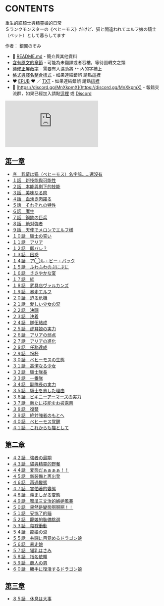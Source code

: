 # CONTENTS

重生的貓騎士與精靈娘的日常  
Ｓランクモンスターの《ベヒーモス》だけど、猫と間違われてエルフ娘の騎士（ペット）として暮らしてます  

作者： 銀翼のぞみ  



- :closed_book: [README.md](README.md) - 簡介與其他資料
- [含有原文的章節](ja.md) - 可能為未翻譯或者吞樓，等待圖轉文之類
- [待修正屏蔽字](%E5%BE%85%E4%BF%AE%E6%AD%A3%E5%B1%8F%E8%94%BD%E5%AD%97.md) - 需要有人協助將 `**` 內的字補上
- [格式與譯名整合樣式](https://github.com/bluelovers/node-novel/blob/master/lib/locales/%E9%87%8D%E7%94%9F%E7%9A%84%E8%B2%93%E9%A8%8E%E5%A3%AB%E8%88%87%E7%B2%BE%E9%9D%88%E5%A8%98%E7%9A%84%E6%97%A5%E5%B8%B8.ts) - 如果連結錯誤 請點[這裡](https://github.com/bluelovers/node-novel/blob/master/lib/locales/)
-  :heart: [EPUB](https://gitlab.com/demonovel/epub-txt/blob/master/syosetu/%E9%87%8D%E7%94%9F%E7%9A%84%E8%B2%93%E9%A8%8E%E5%A3%AB%E8%88%87%E7%B2%BE%E9%9D%88%E5%A8%98%E7%9A%84%E6%97%A5%E5%B8%B8.epub) :heart:  ／ [TXT](https://gitlab.com/demonovel/epub-txt/blob/master/syosetu/out/%E9%87%8D%E7%94%9F%E7%9A%84%E8%B2%93%E9%A8%8E%E5%A3%AB%E8%88%87%E7%B2%BE%E9%9D%88%E5%A8%98%E7%9A%84%E6%97%A5%E5%B8%B8.out.txt) - 如果連結錯誤 請點[這裡](https://gitlab.com/demonovel/epub-txt/blob/master/syosetu/)
- :mega: [https://discord.gg/MnXkpmX](https://discord.gg/MnXkpmX) - 報錯交流群，如果已經加入請點[這裡](https://discordapp.com/channels/467794087769014273/467794088285175809) 或 [Discord](https://discordapp.com/channels/@me)


![導航目錄](https://chart.apis.google.com/chart?cht=qr&chs=150x150&chl=https://gitlab.com/novel-group/txt-source/blob/master/syosetu_out/重生的貓騎士與精靈娘的日常/導航目錄.md "導航目錄")




## [第一章](00000_%E7%AC%AC%E4%B8%80%E7%AB%A0)

- [序　我輩は猫（ベヒーモス）名字嘛……還沒有](00000_%E7%AC%AC%E4%B8%80%E7%AB%A0/00000_%E5%BA%8F%E3%80%80%E6%88%91%E8%BC%A9%E3%81%AF%E7%8C%AB%EF%BC%88%E3%83%99%E3%83%92%E3%83%BC%E3%83%A2%E3%82%B9%EF%BC%89%E5%90%8D%E5%AD%97%E5%98%9B%E2%80%A6%E2%80%A6%E9%82%84%E6%B2%92%E6%9C%89.txt)
- [１話　新技能與可能性](00000_%E7%AC%AC%E4%B8%80%E7%AB%A0/00010_%EF%BC%91%E8%A9%B1%E3%80%80%E6%96%B0%E6%8A%80%E8%83%BD%E8%88%87%E5%8F%AF%E8%83%BD%E6%80%A7.txt)
- [２話　本能與剩下的技能](00000_%E7%AC%AC%E4%B8%80%E7%AB%A0/00020_%EF%BC%92%E8%A9%B1%E3%80%80%E6%9C%AC%E8%83%BD%E8%88%87%E5%89%A9%E4%B8%8B%E7%9A%84%E6%8A%80%E8%83%BD.txt)
- [３話　美味なる肉](00000_%E7%AC%AC%E4%B8%80%E7%AB%A0/00030_%EF%BC%93%E8%A9%B1%E3%80%80%E7%BE%8E%E5%91%B3%E3%81%AA%E3%82%8B%E8%82%89.txt)
- [４話　血湧き肉躍る](00000_%E7%AC%AC%E4%B8%80%E7%AB%A0/00040_%EF%BC%94%E8%A9%B1%E3%80%80%E8%A1%80%E6%B9%A7%E3%81%8D%E8%82%89%E8%BA%8D%E3%82%8B.txt)
- [５話　それぞれの特性](00000_%E7%AC%AC%E4%B8%80%E7%AB%A0/00050_%EF%BC%95%E8%A9%B1%E3%80%80%E3%81%9D%E3%82%8C%E3%81%9E%E3%82%8C%E3%81%AE%E7%89%B9%E6%80%A7.txt)
- [６話　魔牛](00000_%E7%AC%AC%E4%B8%80%E7%AB%A0/00060_%EF%BC%96%E8%A9%B1%E3%80%80%E9%AD%94%E7%89%9B.txt)
- [７話　鋼鉄の巨兵](00000_%E7%AC%AC%E4%B8%80%E7%AB%A0/00070_%EF%BC%97%E8%A9%B1%E3%80%80%E9%8B%BC%E9%89%84%E3%81%AE%E5%B7%A8%E5%85%B5.txt)
- [８話　絶対強者](00000_%E7%AC%AC%E4%B8%80%E7%AB%A0/00080_%EF%BC%98%E8%A9%B1%E3%80%80%E7%B5%B6%E5%AF%BE%E5%BC%B7%E8%80%85.txt)
- [９話　天使でメロンでエルフ様](00000_%E7%AC%AC%E4%B8%80%E7%AB%A0/00090_%EF%BC%99%E8%A9%B1%E3%80%80%E5%A4%A9%E4%BD%BF%E3%81%A7%E3%83%A1%E3%83%AD%E3%83%B3%E3%81%A7%E3%82%A8%E3%83%AB%E3%83%95%E6%A7%98.txt)
- [１０話　騎士の誓い](00000_%E7%AC%AC%E4%B8%80%E7%AB%A0/00100_%EF%BC%91%EF%BC%90%E8%A9%B1%E3%80%80%E9%A8%8E%E5%A3%AB%E3%81%AE%E8%AA%93%E3%81%84.txt)
- [１１話　アリア](00000_%E7%AC%AC%E4%B8%80%E7%AB%A0/00110_%EF%BC%91%EF%BC%91%E8%A9%B1%E3%80%80%E3%82%A2%E3%83%AA%E3%82%A2.txt)
- [１２話　即バレ？](00000_%E7%AC%AC%E4%B8%80%E7%AB%A0/00120_%EF%BC%91%EF%BC%92%E8%A9%B1%E3%80%80%E5%8D%B3%E3%83%90%E3%83%AC%EF%BC%9F.txt)
- [１３話　困惑](00000_%E7%AC%AC%E4%B8%80%E7%AB%A0/00130_%EF%BC%91%EF%BC%93%E8%A9%B1%E3%80%80%E5%9B%B0%E6%83%91.txt)
- [１４話　ア◯ル・ビー・バック](00000_%E7%AC%AC%E4%B8%80%E7%AB%A0/00140_%EF%BC%91%EF%BC%94%E8%A9%B1%E3%80%80%E3%82%A2%E2%97%AF%E3%83%AB%E3%83%BB%E3%83%93%E3%83%BC%E3%83%BB%E3%83%90%E3%83%83%E3%82%AF.txt)
- [１５話　ふわふわのぷにぷに](00000_%E7%AC%AC%E4%B8%80%E7%AB%A0/00150_%EF%BC%91%EF%BC%95%E8%A9%B1%E3%80%80%E3%81%B5%E3%82%8F%E3%81%B5%E3%82%8F%E3%81%AE%E3%81%B7%E3%81%AB%E3%81%B7%E3%81%AB.txt)
- [１６話　ささやかな宴](00000_%E7%AC%AC%E4%B8%80%E7%AB%A0/00160_%EF%BC%91%EF%BC%96%E8%A9%B1%E3%80%80%E3%81%95%E3%81%95%E3%82%84%E3%81%8B%E3%81%AA%E5%AE%B4.txt)
- [１７話　絆](00000_%E7%AC%AC%E4%B8%80%E7%AB%A0/00170_%EF%BC%91%EF%BC%97%E8%A9%B1%E3%80%80%E7%B5%86.txt)
- [１８話　武具店ヴァルカンズ](00000_%E7%AC%AC%E4%B8%80%E7%AB%A0/00180_%EF%BC%91%EF%BC%98%E8%A9%B1%E3%80%80%E6%AD%A6%E5%85%B7%E5%BA%97%E3%83%B4%E3%82%A1%E3%83%AB%E3%82%AB%E3%83%B3%E3%82%BA.txt)
- [１９話　暴走エルフ](00000_%E7%AC%AC%E4%B8%80%E7%AB%A0/00190_%EF%BC%91%EF%BC%99%E8%A9%B1%E3%80%80%E6%9A%B4%E8%B5%B0%E3%82%A8%E3%83%AB%E3%83%95.txt)
- [２０話　迫る危機](00000_%E7%AC%AC%E4%B8%80%E7%AB%A0/00200_%EF%BC%92%EF%BC%90%E8%A9%B1%E3%80%80%E8%BF%AB%E3%82%8B%E5%8D%B1%E6%A9%9F.txt)
- [２１話　愛しい少女の涙](00000_%E7%AC%AC%E4%B8%80%E7%AB%A0/00210_%EF%BC%92%EF%BC%91%E8%A9%B1%E3%80%80%E6%84%9B%E3%81%97%E3%81%84%E5%B0%91%E5%A5%B3%E3%81%AE%E6%B6%99.txt)
- [２２話　決闘](00000_%E7%AC%AC%E4%B8%80%E7%AB%A0/00220_%EF%BC%92%EF%BC%92%E8%A9%B1%E3%80%80%E6%B1%BA%E9%97%98.txt)
- [２３話　決着](00000_%E7%AC%AC%E4%B8%80%E7%AB%A0/00230_%EF%BC%92%EF%BC%93%E8%A9%B1%E3%80%80%E6%B1%BA%E7%9D%80.txt)
- [２４話　隊伍結成](00000_%E7%AC%AC%E4%B8%80%E7%AB%A0/00240_%EF%BC%92%EF%BC%94%E8%A9%B1%E3%80%80%E9%9A%8A%E4%BC%8D%E7%B5%90%E6%88%90.txt)
- [２５話　虎耳娘の実力](00000_%E7%AC%AC%E4%B8%80%E7%AB%A0/00250_%EF%BC%92%EF%BC%95%E8%A9%B1%E3%80%80%E8%99%8E%E8%80%B3%E5%A8%98%E3%81%AE%E5%AE%9F%E5%8A%9B.txt)
- [２６話　アリアの弱点](00000_%E7%AC%AC%E4%B8%80%E7%AB%A0/00260_%EF%BC%92%EF%BC%96%E8%A9%B1%E3%80%80%E3%82%A2%E3%83%AA%E3%82%A2%E3%81%AE%E5%BC%B1%E7%82%B9.txt)
- [２７話　アリアの進化](00000_%E7%AC%AC%E4%B8%80%E7%AB%A0/00270_%EF%BC%92%EF%BC%97%E8%A9%B1%E3%80%80%E3%82%A2%E3%83%AA%E3%82%A2%E3%81%AE%E9%80%B2%E5%8C%96.txt)
- [２８話　任務達成](00000_%E7%AC%AC%E4%B8%80%E7%AB%A0/00280_%EF%BC%92%EF%BC%98%E8%A9%B1%E3%80%80%E4%BB%BB%E5%8B%99%E9%81%94%E6%88%90.txt)
- [２９話　祝杯](00000_%E7%AC%AC%E4%B8%80%E7%AB%A0/00290_%EF%BC%92%EF%BC%99%E8%A9%B1%E3%80%80%E7%A5%9D%E6%9D%AF.txt)
- [３０話　ベヒーモスの生態](00000_%E7%AC%AC%E4%B8%80%E7%AB%A0/00300_%EF%BC%93%EF%BC%90%E8%A9%B1%E3%80%80%E3%83%99%E3%83%92%E3%83%BC%E3%83%A2%E3%82%B9%E3%81%AE%E7%94%9F%E6%85%8B.txt)
- [３１話　高潔なる少女](00000_%E7%AC%AC%E4%B8%80%E7%AB%A0/00310_%EF%BC%93%EF%BC%91%E8%A9%B1%E3%80%80%E9%AB%98%E6%BD%94%E3%81%AA%E3%82%8B%E5%B0%91%E5%A5%B3.txt)
- [３２話　騎士隊長](00000_%E7%AC%AC%E4%B8%80%E7%AB%A0/00320_%EF%BC%93%EF%BC%92%E8%A9%B1%E3%80%80%E9%A8%8E%E5%A3%AB%E9%9A%8A%E9%95%B7.txt)
- [３３話　一番隊](00000_%E7%AC%AC%E4%B8%80%E7%AB%A0/00330_%EF%BC%93%EF%BC%93%E8%A9%B1%E3%80%80%E4%B8%80%E7%95%AA%E9%9A%8A.txt)
- [３４話　副隊長の実力](00000_%E7%AC%AC%E4%B8%80%E7%AB%A0/00340_%EF%BC%93%EF%BC%94%E8%A9%B1%E3%80%80%E5%89%AF%E9%9A%8A%E9%95%B7%E3%81%AE%E5%AE%9F%E5%8A%9B.txt)
- [３５話　騎士を志した理由](00000_%E7%AC%AC%E4%B8%80%E7%AB%A0/00350_%EF%BC%93%EF%BC%95%E8%A9%B1%E3%80%80%E9%A8%8E%E5%A3%AB%E3%82%92%E5%BF%97%E3%81%97%E3%81%9F%E7%90%86%E7%94%B1.txt)
- [３６話　ビキニーアーマーズの実力](00000_%E7%AC%AC%E4%B8%80%E7%AB%A0/00360_%EF%BC%93%EF%BC%96%E8%A9%B1%E3%80%80%E3%83%93%E3%82%AD%E3%83%8B%E3%83%BC%E3%82%A2%E3%83%BC%E3%83%9E%E3%83%BC%E3%82%BA%E3%81%AE%E5%AE%9F%E5%8A%9B.txt)
- [３７話　新たに技能をお披露目](00000_%E7%AC%AC%E4%B8%80%E7%AB%A0/00370_%EF%BC%93%EF%BC%97%E8%A9%B1%E3%80%80%E6%96%B0%E3%81%9F%E3%81%AB%E6%8A%80%E8%83%BD%E3%82%92%E3%81%8A%E6%8A%AB%E9%9C%B2%E7%9B%AE.txt)
- [３８話　復讐](00000_%E7%AC%AC%E4%B8%80%E7%AB%A0/00380_%EF%BC%93%EF%BC%98%E8%A9%B1%E3%80%80%E5%BE%A9%E8%AE%90.txt)
- [３９話　絶対強者のもとへ](00000_%E7%AC%AC%E4%B8%80%E7%AB%A0/00390_%EF%BC%93%EF%BC%99%E8%A9%B1%E3%80%80%E7%B5%B6%E5%AF%BE%E5%BC%B7%E8%80%85%E3%81%AE%E3%82%82%E3%81%A8%E3%81%B8.txt)
- [４０話　ベヒーモス覚醒](00000_%E7%AC%AC%E4%B8%80%E7%AB%A0/00400_%EF%BC%94%EF%BC%90%E8%A9%B1%E3%80%80%E3%83%99%E3%83%92%E3%83%BC%E3%83%A2%E3%82%B9%E8%A6%9A%E9%86%92.txt)
- [４１話　これからも猫として](00000_%E7%AC%AC%E4%B8%80%E7%AB%A0/00410_%EF%BC%94%EF%BC%91%E8%A9%B1%E3%80%80%E3%81%93%E3%82%8C%E3%81%8B%E3%82%89%E3%82%82%E7%8C%AB%E3%81%A8%E3%81%97%E3%81%A6.txt)


## [第二章](00010_%E7%AC%AC%E4%BA%8C%E7%AB%A0)

- [４２話　強者の最期](00010_%E7%AC%AC%E4%BA%8C%E7%AB%A0/00000_%EF%BC%94%EF%BC%92%E8%A9%B1%E3%80%80%E5%BC%B7%E8%80%85%E3%81%AE%E6%9C%80%E6%9C%9F.txt)
- [４３話　貓與精靈的野餐](00010_%E7%AC%AC%E4%BA%8C%E7%AB%A0/00010_%EF%BC%94%EF%BC%93%E8%A9%B1%E3%80%80%E8%B2%93%E8%88%87%E7%B2%BE%E9%9D%88%E7%9A%84%E9%87%8E%E9%A4%90.txt)
- [４４話　変態だぁぁぁぁ！！](00010_%E7%AC%AC%E4%BA%8C%E7%AB%A0/00020_%EF%BC%94%EF%BC%94%E8%A9%B1%E3%80%80%E5%A4%89%E6%85%8B%E3%81%A0%E3%81%81%E3%81%81%E3%81%81%E3%81%81%EF%BC%81%EF%BC%81.txt)
- [４５話　新装備と再出発](00010_%E7%AC%AC%E4%BA%8C%E7%AB%A0/00030_%EF%BC%94%EF%BC%95%E8%A9%B1%E3%80%80%E6%96%B0%E8%A3%85%E5%82%99%E3%81%A8%E5%86%8D%E5%87%BA%E7%99%BA.txt)
- [４６話　再遇變態](00010_%E7%AC%AC%E4%BA%8C%E7%AB%A0/00040_%EF%BC%94%EF%BC%96%E8%A9%B1%E3%80%80%E5%86%8D%E9%81%87%E8%AE%8A%E6%85%8B.txt)
- [４７話　害怕著的變態](00010_%E7%AC%AC%E4%BA%8C%E7%AB%A0/00050_%EF%BC%94%EF%BC%97%E8%A9%B1%E3%80%80%E5%AE%B3%E6%80%95%E8%91%97%E7%9A%84%E8%AE%8A%E6%85%8B.txt)
- [４８話　羨ましがる変態](00010_%E7%AC%AC%E4%BA%8C%E7%AB%A0/00060_%EF%BC%94%EF%BC%98%E8%A9%B1%E3%80%80%E7%BE%A8%E3%81%BE%E3%81%97%E3%81%8C%E3%82%8B%E5%A4%89%E6%85%8B.txt)
- [４９話　蜜瓜三文治的嫉妒風暴](00010_%E7%AC%AC%E4%BA%8C%E7%AB%A0/00070_%EF%BC%94%EF%BC%99%E8%A9%B1%E3%80%80%E8%9C%9C%E7%93%9C%E4%B8%89%E6%96%87%E6%B2%BB%E7%9A%84%E5%AB%89%E5%A6%92%E9%A2%A8%E6%9A%B4.txt)
- [５０話　果然是變態啊啊啊！！](00010_%E7%AC%AC%E4%BA%8C%E7%AB%A0/00080_%EF%BC%95%EF%BC%90%E8%A9%B1%E3%80%80%E6%9E%9C%E7%84%B6%E6%98%AF%E8%AE%8A%E6%85%8B%E5%95%8A%E5%95%8A%E5%95%8A%EF%BC%81%EF%BC%81.txt)
- [５１話　妥協了的貓](00010_%E7%AC%AC%E4%BA%8C%E7%AB%A0/00090_%EF%BC%95%EF%BC%91%E8%A9%B1%E3%80%80%E5%A6%A5%E5%8D%94%E4%BA%86%E7%9A%84%E8%B2%93.txt)
- [５２話　龍娘的裝備挑選](00010_%E7%AC%AC%E4%BA%8C%E7%AB%A0/00100_%EF%BC%95%EF%BC%92%E8%A9%B1%E3%80%80%E9%BE%8D%E5%A8%98%E7%9A%84%E8%A3%9D%E5%82%99%E6%8C%91%E9%81%B8.txt)
- [５３話　殺戮衝動](00010_%E7%AC%AC%E4%BA%8C%E7%AB%A0/00110_%EF%BC%95%EF%BC%93%E8%A9%B1%E3%80%80%E6%AE%BA%E6%88%AE%E8%A1%9D%E5%8B%95.txt)
- [５４話　龍娘の涙](00010_%E7%AC%AC%E4%BA%8C%E7%AB%A0/00120_%EF%BC%95%EF%BC%94%E8%A9%B1%E3%80%80%E9%BE%8D%E5%A8%98%E3%81%AE%E6%B6%99.txt)
- [５５話　共闘に目覚めるドラゴン娘](00010_%E7%AC%AC%E4%BA%8C%E7%AB%A0/00130_%EF%BC%95%EF%BC%95%E8%A9%B1%E3%80%80%E5%85%B1%E9%97%98%E3%81%AB%E7%9B%AE%E8%A6%9A%E3%82%81%E3%82%8B%E3%83%89%E3%83%A9%E3%82%B4%E3%83%B3%E5%A8%98.txt)
- [５６話　暴走娘](00010_%E7%AC%AC%E4%BA%8C%E7%AB%A0/00140_%EF%BC%95%EF%BC%96%E8%A9%B1%E3%80%80%E6%9A%B4%E8%B5%B0%E5%A8%98.txt)
- [５７話　猫乳はさみ](00010_%E7%AC%AC%E4%BA%8C%E7%AB%A0/00150_%EF%BC%95%EF%BC%97%E8%A9%B1%E3%80%80%E7%8C%AB%E4%B9%B3%E3%81%AF%E3%81%95%E3%81%BF.txt)
- [５８話　指名依頼](00010_%E7%AC%AC%E4%BA%8C%E7%AB%A0/00160_%EF%BC%95%EF%BC%98%E8%A9%B1%E3%80%80%E6%8C%87%E5%90%8D%E4%BE%9D%E9%A0%BC.txt)
- [５９話　商人の男](00010_%E7%AC%AC%E4%BA%8C%E7%AB%A0/00170_%EF%BC%95%EF%BC%99%E8%A9%B1%E3%80%80%E5%95%86%E4%BA%BA%E3%81%AE%E7%94%B7.txt)
- [６０話　勝手に復活するドラゴン娘](00010_%E7%AC%AC%E4%BA%8C%E7%AB%A0/00180_%EF%BC%96%EF%BC%90%E8%A9%B1%E3%80%80%E5%8B%9D%E6%89%8B%E3%81%AB%E5%BE%A9%E6%B4%BB%E3%81%99%E3%82%8B%E3%83%89%E3%83%A9%E3%82%B4%E3%83%B3%E5%A8%98.txt)


## [第三章](00020_%E7%AC%AC%E4%B8%89%E7%AB%A0)

- [８５話　休息は大事](00020_%E7%AC%AC%E4%B8%89%E7%AB%A0/00120_%EF%BC%98%EF%BC%95%E8%A9%B1%E3%80%80%E4%BC%91%E6%81%AF%E3%81%AF%E5%A4%A7%E4%BA%8B.txt)

